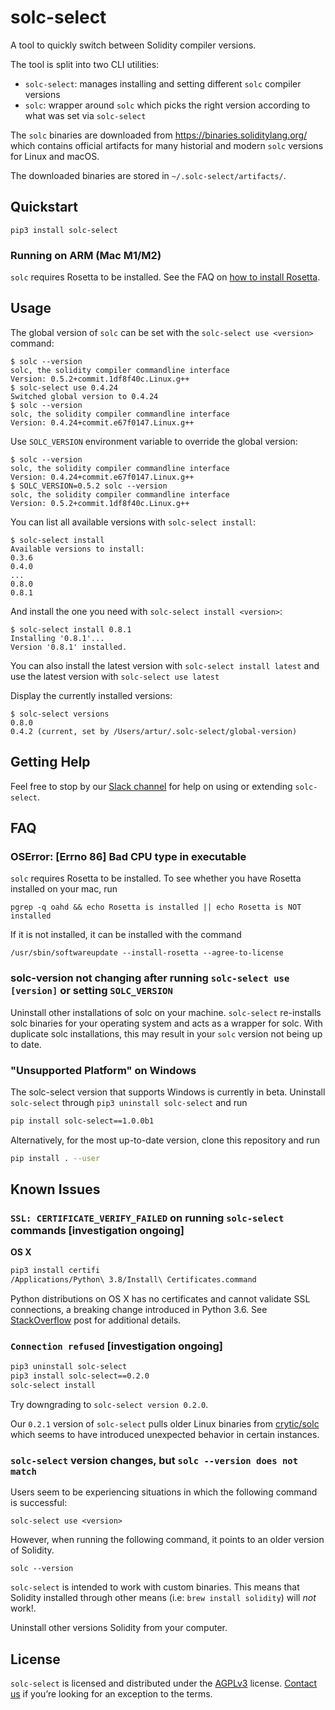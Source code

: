# solc-select
A tool to quickly switch between Solidity compiler versions.

The tool is split into two CLI utilities:
- `solc-select`: manages installing and setting different `solc` compiler versions
- `solc`: wrapper around `solc` which picks the right version according to what was set via `solc-select`

The `solc` binaries are downloaded from https://binaries.soliditylang.org/ which contains
official artifacts for many historial and modern `solc` versions for Linux and macOS.

The downloaded binaries are stored in `~/.solc-select/artifacts/`.

## Quickstart

```
pip3 install solc-select
```

### Running on ARM (Mac M1/M2)

`solc` requires Rosetta to be installed. See the FAQ on [how to install Rosetta](#oserror-errno-86-bad-cpu-type-in-executable).

## Usage

The global version of `solc` can be set with the `solc-select use <version>` command:
```
$ solc --version
solc, the solidity compiler commandline interface
Version: 0.5.2+commit.1df8f40c.Linux.g++
$ solc-select use 0.4.24
Switched global version to 0.4.24
$ solc --version
solc, the solidity compiler commandline interface
Version: 0.4.24+commit.e67f0147.Linux.g++
```

Use `SOLC_VERSION` environment variable to override the global version:
```
$ solc --version
solc, the solidity compiler commandline interface
Version: 0.4.24+commit.e67f0147.Linux.g++
$ SOLC_VERSION=0.5.2 solc --version
solc, the solidity compiler commandline interface
Version: 0.5.2+commit.1df8f40c.Linux.g++
```

You can list all available versions with `solc-select install`:
```
$ solc-select install
Available versions to install:
0.3.6
0.4.0
...
0.8.0
0.8.1
```

And install the one you need with `solc-select install <version>`:
```
$ solc-select install 0.8.1
Installing '0.8.1'...
Version '0.8.1' installed.
```

You can also install the latest version with `solc-select install latest`
and use the latest version with `solc-select use latest`

Display the currently installed versions:
```
$ solc-select versions
0.8.0
0.4.2 (current, set by /Users/artur/.solc-select/global-version)
```

## Getting Help

Feel free to stop by our [Slack channel](https://empirehacking.slack.com/) for help on using or extending `solc-select`.

## FAQ

### OSError: [Errno 86] Bad CPU type in executable
`solc` requires Rosetta to be installed. To see whether you have Rosetta installed on your mac, run
```
pgrep -q oahd && echo Rosetta is installed || echo Rosetta is NOT installed
```

If it is not installed, it can be installed with the command
```
/usr/sbin/softwareupdate --install-rosetta --agree-to-license
```

### solc-version not changing after running `solc-select use [version]` or setting `SOLC_VERSION`

Uninstall other installations of solc on your machine. `solc-select` re-installs solc binaries for your operating system and acts as a wrapper for solc. With duplicate solc installations, this may result in your `solc` version not being up to date.

### "Unsupported Platform" on Windows 

The solc-select version that supports Windows is currently in beta. Uninstall `solc-select` through `pip3 uninstall solc-select` and run 

```bash 
pip install solc-select==1.0.0b1
```

Alternatively, for the most up-to-date version, clone this repository and run 
```bash 
pip install . --user
```

## Known Issues

### `SSL: CERTIFICATE_VERIFY_FAILED` on running `solc-select` commands [investigation ongoing]

**OS X**
```bash
pip3 install certifi
/Applications/Python\ 3.8/Install\ Certificates.command
```

Python distributions on OS X has no certificates and cannot validate SSL connections, a breaking change introduced in Python 3.6. See [StackOverflow](https://stackoverflow.com/a/42334357) post for additional details.

### `Connection refused` [investigation ongoing]

```bash
pip3 uninstall solc-select 
pip3 install solc-select==0.2.0
solc-select install 
```

Try downgrading to `solc-select version 0.2.0`. 

Our `0.2.1` version of `solc-select` pulls older Linux binaries from [crytic/solc](https://github.com/crytic/solc) which seems to have introduced unexpected behavior in certain instances.

### `solc-select` version changes, but `solc --version does not match`

Users seem to be experiencing situations in which the following command is successful: 
```
solc-select use <version> 
```
However, when running the following command, it points to an older version of Solidity.
```
solc --version
```

`solc-select` is intended to work with custom binaries. This means that Solidity installed through other means (i.e: `brew install solidity`) will _not_ work!. 

Uninstall other versions Solidity from your computer.

## License

`solc-select` is licensed and distributed under the [AGPLv3](LICENSE) license. [Contact us](mailto:opensource@trailofbits.com) if you’re looking for an exception to the terms.
